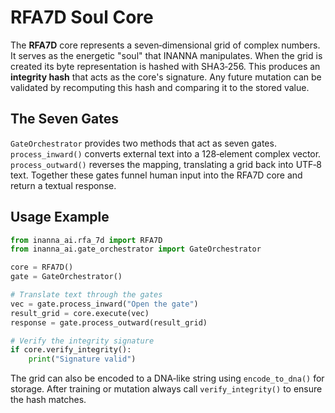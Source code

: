 # RFA7D Soul Core

The **RFA7D** core represents a seven‑dimensional grid of complex numbers. It serves as the energetic "soul" that INANNA manipulates. When the grid is created its byte representation is hashed with SHA3‑256. This produces an **integrity hash** that acts as the core's signature. Any future mutation can be validated by recomputing this hash and comparing it to the stored value.

## The Seven Gates

`GateOrchestrator` provides two methods that act as seven gates. `process_inward()` converts external text into a 128‑element complex vector. `process_outward()` reverses the mapping, translating a grid back into UTF‑8 text. Together these gates funnel human input into the RFA7D core and return a textual response.

## Usage Example

```python
from inanna_ai.rfa_7d import RFA7D
from inanna_ai.gate_orchestrator import GateOrchestrator

core = RFA7D()
gate = GateOrchestrator()

# Translate text through the gates
vec = gate.process_inward("Open the gate")
result_grid = core.execute(vec)
response = gate.process_outward(result_grid)

# Verify the integrity signature
if core.verify_integrity():
    print("Signature valid")
```

The grid can also be encoded to a DNA‑like string using `encode_to_dna()` for storage. After training or mutation always call `verify_integrity()` to ensure the hash matches.
